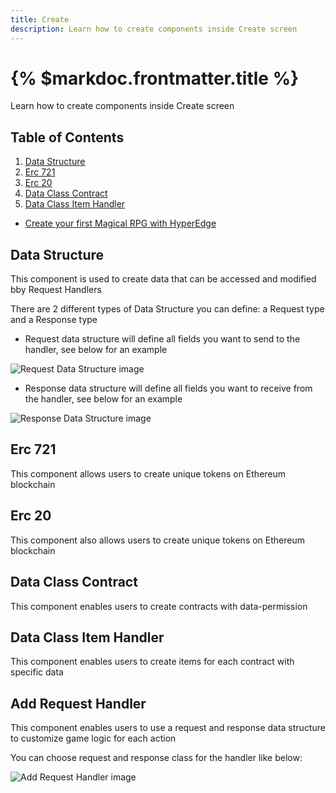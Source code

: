 ```yaml
---
title: Create
description: Learn how to create components inside Create screen
---
```


# {% $markdoc.frontmatter.title %}
Learn how to create components inside Create screen

## Table of Contents
1. [Data Structure](#data-structure)
2. [Erc 721](#erc-721)
3. [Erc 20](#erc-20)
4. [Data Class Contract](#data-class-contract)
5. [Data Class Item Handler](#data-class-item-handler)

- [Create your first Magical RPG with HyperEdge](/examples/magical-rpg)

## Data Structure

This component is used to create data that can be accessed and modified bby Request Handlers

There are 2 different types of Data Structure you can define: a Request type and a Response type

- Request data structure will define all fields you want to send to the handler, see below for an example

![Request Data Structure image](/images/frontend/data-structure.png)

- Response data structure will define all fields you want to receive from the handler, see below for an example

![Response Data Structure image](/images/frontend/data-structure-2.png)

<!-- TODO: add image from json -->

## Erc 721 

This component allows users to create unique tokens on Ethereum blockchain

## Erc 20 

This component also allows users to create unique tokens on Ethereum blockchain

## Data Class Contract 

This component enables users to create contracts with data-permission

## Data Class Item Handler 

This component enables users to create items for each contract with specific data

## Add Request Handler 

This component enables users to use a request and response data structure to customize game logic for each action

You can choose request and response class for the handler like below:

![Add Request Handler image](/images/frontend/add-request-handler.png)
